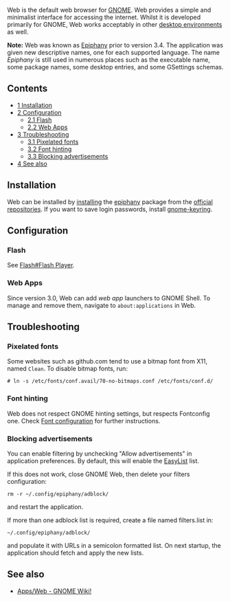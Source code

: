 Web is the default web browser for [GNOME](https://live.gnome.org/). Web provides a simple and minimalist interface for accessing the internet. Whilst it is developed primarily for GNOME, Web works acceptably in other [desktop environments](/index.php/Desktop_environments "Desktop environments") as well.

**Note:** Web was known as [Epiphany](http://projects.gnome.org/epiphany/) prior to version 3.4\. The application was given new descriptive names, one for each supported language. The name *Epiphany* is still used in numerous places such as the executable name, some package names, some desktop entries, and some GSettings schemas.

## Contents

*   [1 Installation](#Installation)
*   [2 Configuration](#Configuration)
    *   [2.1 Flash](#Flash)
    *   [2.2 Web Apps](#Web_Apps)
*   [3 Troubleshooting](#Troubleshooting)
    *   [3.1 Pixelated fonts](#Pixelated_fonts)
    *   [3.2 Font hinting](#Font_hinting)
    *   [3.3 Blocking advertisements](#Blocking_advertisements)
*   [4 See also](#See_also)

## Installation

Web can be installed by [installing](/index.php/Install "Install") the [epiphany](https://www.archlinux.org/packages/?name=epiphany) package from the [official repositories](/index.php/Official_repositories "Official repositories"). If you want to save login passwords, install [gnome-keyring](https://www.archlinux.org/packages/?name=gnome-keyring).

## Configuration

### Flash

See [Flash#Flash Player](/index.php/Flash#Flash_Player "Flash").

### Web Apps

Since version 3.0, Web can add *web app* launchers to GNOME Shell. To manage and remove them, navigate to `about:applications` in Web.

## Troubleshooting

### Pixelated fonts

Some websites such as github.com tend to use a bitmap font from X11, named `Clean`. To disable bitmap fonts, run:

```
# ln -s /etc/fonts/conf.avail/70-no-bitmaps.conf /etc/fonts/conf.d/

```

### Font hinting

Web does not respect GNOME hinting settings, but respects Fontconfig one. Check [Font configuration](/index.php/Font_configuration "Font configuration") for further instructions.

### Blocking advertisements

You can enable filtering by unchecking "Allow advertisements" in application preferences. By default, this will enable the [EasyList](https://easylist-downloads.adblockplus.org/easylist.txt) list.

If this does not work, close GNOME Web, then delete your filters configuration:

```
rm -r ~/.config/epiphany/adblock/

```

and restart the application.

If more than one adblock list is required, create a file named filters.list in:

```
~/.config/epiphany/adblock/ 

```

and populate it with URLs in a semicolon formatted list. On next startup, the application should fetch and apply the new lists.

## See also

*   [Apps/Web - GNOME Wiki!](https://wiki.gnome.org/Apps/Web)